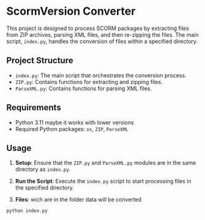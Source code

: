 # ScormVersion Converter

This project is designed to process SCORM packages by extracting files from ZIP archives, parsing XML files, and then re-zipping the files. The main script, `index.py`, handles the conversion of files within a specified directory.

## Project Structure

- `index.py`: The main script that orchestrates the conversion process.
- `ZIP.py`: Contains functions for extracting and zipping files.
- `ParseXML.py`: Contains functions for parsing XML files.

## Requirements

- Python 3.11 maybe it works with lower versions 
- Required Python packages: `os`, `ZIP`, `ParseXML`

## Usage

1. **Setup**: Ensure that the `ZIP.py` and `ParseXML.py` modules are in the same directory as `index.py`.

2. **Run the Script**: Execute the `index.py` script to start processing files in the specified directory.

3. **Files**: wich are in the folder data will be converted

```bash
python index.py
